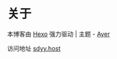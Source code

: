 # 关于
本博客由 [Hexo](https://hexo.io/) 强力驱动 | 主题 - [Ayer](https://github.com/Shen-Yu/hexo-theme-ayer)

访问地址 [sdyy.host](https://sdyy.host/)